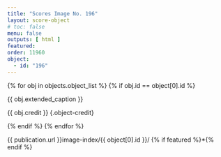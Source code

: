 ```yaml
---
title: "Scores Image No. 196"
layout: score-object
# toc: false
menu: false
outputs: [ html ]
featured: 
order: 11960
object:
  - id: "196"
---
```


{% for obj in objects.object_list %}
{% if obj.id == object[0].id %}

{{ obj.extended_caption }}

{{ obj.credit }} {.object-credit}

{% endif %}
{% endfor %}

<div class="object-credit object-url is-print-only">

{{ publication.url }}image-index/{{ object[0].id }}/ {% if featured %}*{% endif %}

</div>

